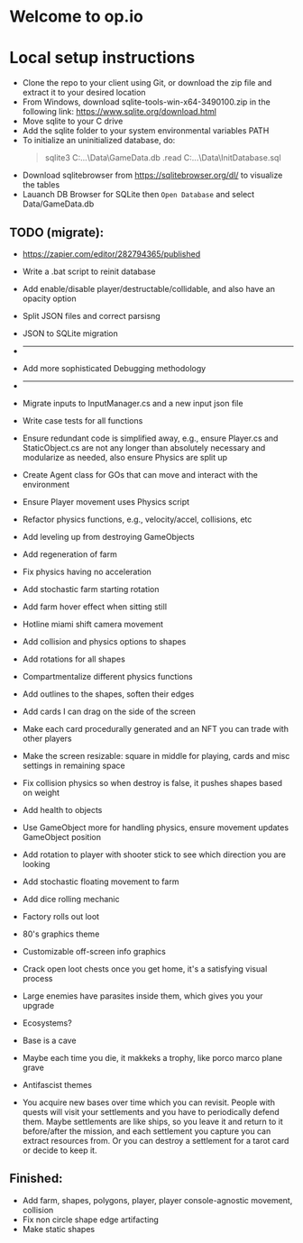 # Welcome to op.io

# Local setup instructions

* Clone the repo to your client using Git, or download the zip file and extract it to your desired location
* From Windows, download sqlite-tools-win-x64-3490100.zip in the following link: https://www.sqlite.org/download.html
* Move sqlite to your C drive
* Add the sqlite folder to your system environmental variables PATH
* To initialize an uninitialized database, do:
  > sqlite3 C:\...\Data\GameData.db
  > .read C:\...\Data\InitDatabase.sql
* Download sqlitebrowser from https://sqlitebrowser.org/dl/ to visualize the tables
* Lauanch DB Browser for SQLite then `Open Database` and select Data/GameData.db

## TODO (migrate):

* https://zapier.com/editor/282794365/published

* Write a .bat script to reinit database
* Add enable/disable player/destructable/collidable, and also have an opacity option
* Split JSON files and correct parsisng
* JSON to SQLite migration
* --------------
* Add more sophisticated Debugging methodology
* --------------
* Migrate inputs to InputManager.cs and a new input json file
* Write case tests for all functions
* Ensure redundant code is simplified away, e.g., ensure Player.cs and StaticObject.cs are not any longer than absolutely necessary and modularize as needed, also ensure Physics are split up
* Create Agent class for GOs that can move and interact with the environment
* Ensure Player movement uses Physics script
* Refactor physics functions, e.g., velocity/accel, collisions, etc
* Add leveling up from destroying GameObjects
* Add regeneration of farm
* Fix physics having no acceleration
* Add stochastic farm starting rotation
* Add farm hover effect when sitting still
* Hotline miami shift camera movement
* Add collision and physics options to shapes
* Add rotations for all shapes
* Compartmentalize different physics functions
* Add outlines to the shapes, soften their edges
* Add cards I can drag on the side of the screen
* Make each card procedurally generated and an NFT you can trade with other players
* Make the screen resizable: square in middle for playing, cards and misc settings in remaining space
* Fix collision physics so when destroy is false, it pushes shapes based on weight
* Add health to objects
* Use GameObject more for handling physics, ensure movement updates GameObject position
* Add rotation to player with shooter stick to see which direction you are looking
* Add stochastic floating movement to farm
* Add dice rolling mechanic
* Factory rolls out loot
* 80's graphics theme
* Customizable off-screen info graphics
* Crack open loot chests once you get home, it's a satisfying visual process
* Large enemies have parasites inside them, which gives you your upgrade
* Ecosystems?
* Base is a cave
* Maybe each time you die, it makkeks a trophy, like porco marco plane grave
* Antifascist themes
* You acquire new bases over time which you can revisit.  People with quests will visit your settlements and you have to periodically defend them.  Maybe settlements are like ships, so you leave it and return to it before/after the mission, and each settlement you capture you can extract resources from.  Or you can destroy a settlement for a tarot card or decide to keep it.

## Finished:
* Add farm, shapes, polygons, player, player console-agnostic movement, collision
* Fix non circle shape edge artifacting
* Make static shapes
